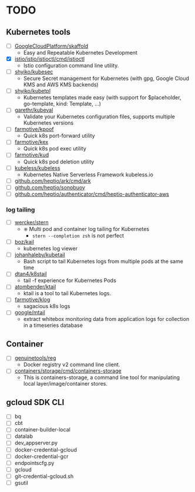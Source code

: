 # TODO

## Kubernetes tools
- [ ] [GoogleCloudPlatform/skaffold](https://github.com/GoogleCloudPlatform/skaffold)
  - Easy and Repeatable Kubernetes Development
- [x] [istio/istio/istioctl/cmd/istioctl](https://github.com/istio/istio/tree/master/istioctl/cmd/istioctl)
  - Istio configuration command line utility.
- [ ] [shyiko/kubesec](https://github.com/shyiko/kubesec)
  - Secure Secret management for Kubernetes (with gpg, Google Cloud KMS and AWS KMS backends)
- [ ] [shyiko/kubetpl](https://github.com/shyiko/kubetpl)
  - Kubernetes templates made easy (with support for $placeholder, go-template, kind: Template, ...)
- [ ] [garethr/kubeval](https://github.com/garethr/kubeval)
  - Validate your Kubernetes configuration files, supports multiple Kubernetes versions
- [ ] [farmotive/kpoof](https://github.com/farmotive/kpoof)
  - Quick k8s port-forward utility
- [ ] [farmotive/kex](https://github.com/farmotive/kex)
  - Quick k8s pod exec utility
- [ ] [farmotive/kud](https://github.com/farmotive/kud)
  - Quick k8s pod deletion utility
- [ ] [kubeless/kubeless](https://github.com/kubeless/kubeless)
  - Kubernetes Native Serverless Framework kubeless.io
- [ ] [github.com/heptio/ark/cmd/ark](https://github.com/heptio/ark/blob/master/cmd/ark)
- [ ] [github.com/heptio/sonobuoy](https://github.com/heptio/sonobuoy/tree/master)
- [ ] [github.com/heptio/authenticator/cmd/heptio-authenticator-aws](https://github.com/heptio/ark/blob/master/cmd/heptio-authenticator-aws)

### log tailing
- [ ] [wercker/stern](https://github.com/wercker/stern)
  - ⎈ Multi pod and container log tailing for Kubernetes
    - `stern --completion zsh` is not perfect
- [ ] [boz/kail](https://github.com/boz/kail)
  - kubernetes log viewer
- [ ] [johanhaleby/kubetail](https://github.com/johanhaleby/kubetail)
  - Bash script to tail Kubernetes logs from multiple pods at the same time
- [ ] [dtan4/k8stail](https://github.com/dtan4/k8stail)
  - tail -f experience for Kubernetes Pods
- [ ] [atombender/ktail](https://github.com/atombender/ktail)
  - ktail is a tool to tail Kubernetes logs.
- [ ] [farmotive/klog](https://github.com/farmotive/klog)
  - sagacious k8s logs
- [ ] [google/mtail](https://github.com/google/mtail)
  - extract whitebox monitoring data from application logs for collection in a timeseries database

## Container
- [ ] [genuinetools/reg](https://github.com/genuinetools/reg)
  - Docker registry v2 command line client.
- [ ] [containers/storage/cmd/containers-storage](https://github.com/containers/storage/tree/master/cmd/containers-storage)
  - This is containers-storage, a command line tool for manipulating local layer/image/container stores.

## gcloud SDK CLI
- [ ] bq
- [ ] cbt
- [ ] container-builder-local
- [ ] datalab
- [ ] dev_appserver.py
- [ ] docker-credential-gcloud
- [ ] docker-credential-gcr
- [ ] endpointscfg.py
- [ ] gcloud
- [ ] git-credential-gcloud.sh
- [ ] gsutil
